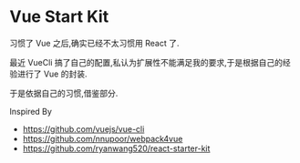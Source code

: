 # Vue Start Kit

习惯了 Vue 之后,确实已经不太习惯用 React 了.

最近 VueCli 搞了自己的配置,私认为扩展性不能满足我的要求,于是根据自己的经验进行了 Vue 的封装.

于是依据自己的习惯,借鉴部分.

Inspired By

* https://github.com/vuejs/vue-cli
* https://github.com/nnupoor/webpack4vue
* https://github.com/ryanwang520/react-starter-kit
